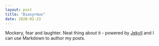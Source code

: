 ```yaml
---
layout: post
title: "Diasyrmus"
date: 2020-02-23
---
```


Mockery, fear and laughter. Neat thing about it - powered by [Jekyll](http://jekyllrb.com) and I can use Markdown to author my posts.
